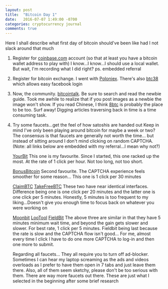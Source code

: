 ```yaml
---
layout: post
title:  "Bitcoin Day 1"
date:   2016-07-07 1:49:00 -0700
categories: cryptocurrency journal
comments: true
---
```


Here I shall describe what first day of bitcoin should've been like had
I not slack around that much

1.  Register for [coinbase.com][coinbase-url] account (so that at least you have a
bitcoin wallet address to play with)
I know...I know...I should use a local wallet.  But wait, I'm
recording what I did right?
ps. embedded referral

3.  Register for bitcoin exchange.  I went with
    [Poloniex][poloniex-url].  There's also [btc38][btc38-url] 
which allows easy facebook login 

4.  Now, the community.  [bitcointalk][bitcointalk-url].  Be sure to
search and read the newbie guide.  Took me awhile to realize that if
you post images as a newbie the image won't show.   If you read Chinese,
I think [8btc][8btc-url] is probably the place to be too. Surf away!
Digging articles traversing back in time is a time consuming task.

2.  Try some faucets...get the feel of how satoshis are handed out
Keep in mind I've only been playing around bitcoin for maybe a week
or two? The consensus is that faucets are generally not worth the
time... but instead of sitting around I don't mind clicking on random
CAPTCHA.  (Note: all links below are embedded with my referral...I mean
why not?)

    [YourBit][yourbit-url]
This one is my favourite.  Since I started, this one racked up the most.
At the rate of 1 click per hour.  Not too long, not too short.

    [BonusBitcoin][bonusbitcoin-url]
Second favourite.  The CAPTCHA experience feels smoother for some reason...  This one is 1 click per 30 minutes

    [ClaimBTC][claimbtc-url]
    [TakeFreeBTC][takefreebtc-url]
These two have near identical interfaces.  Difference being one is one
click per 20 minutes and the latter one is one click per 5 minutes.
Honestly, 5 minutes is too frequent to my liking...Doesn't give you
enough time to focus back on whatever you were working on

    [Moonbit][moonbit-url]
[LooTool][lootool-url]
[FieldBit][fieldbit-url]
The above three are similar in that they have 5 minutes minimum wait time,
and beyond the gain gets slower and slower.  For best rate, 1 click per
5 minutes.
Fieldbit being last because the rate is slow and the CAPTCHA flow isn't
good... For me, almost every time I click I have to do one more CAPTCHA
to log-in and then one more to submit.

    Regarding all faucets... They all require you to turn off ad-blocker.
Sometimes I can hear my laptop screaming as the ads and videos
overloads as I prefer to have them open in 7 tabs and just leave them
there.  Also, all of them seem sketchy, please don't be too serious with
them. There are way more faucets out there.  These are just what I
selected in the beginning after some brief research

[yourbit-url]: http://your-bitco.in/?r=16602
[bonusbitcoin-url]: http://bonusbitcoin.co/?ref=679F8A48203F
[claimbtc-url]: http://claimbtc.com/?r=2d58e3c7c2
[takefreebtc-url]: http://takefreebitcoin.com/?r=923addcaba
[moonbit-url]: http://moonbit.co.in/?ref=36fa4a789e49
[lootool-url]: http://lootool.com/r/03c03d3e99
[fieldbit-url]: http://fieldbitcoins.com/?ref=7wo0b3sf325978
[coinbase-url]: https://www.coinbase.com/join/576334cb76aaaf015f000cd3
[poloniex-url]: https://www.poloniex.com
[btc38-url]: http://www.btc38.com


[bitcointalk-url]: https://www.bitcointalk.org
[8btc-url]: http://8btc.com






